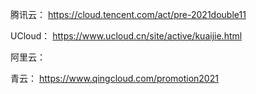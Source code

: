 腾讯云：
https://cloud.tencent.com/act/pre-2021double11

UCloud：
https://www.ucloud.cn/site/active/kuaijie.html

阿里云：

青云：
https://www.qingcloud.com/promotion2021